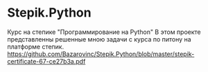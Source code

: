 # Stepik.Python
Курс на степике "Программирование на Python"
В этом проекте представленны решенные мною задачи с курса по питону на платформе степик.
https://github.com/Bazarovinc/Stepik.Python/blob/master/stepik-certificate-67-ce27b3a.pdf
